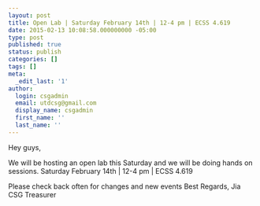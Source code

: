 ```yaml
---
layout: post
title: Open Lab | Saturday February 14th | 12-4 pm | ECSS 4.619
date: 2015-02-13 10:08:58.000000000 -05:00
type: post
published: true
status: publish
categories: []
tags: []
meta:
  _edit_last: '1'
author:
  login: csgadmin
  email: utdcsg@gmail.com
  display_name: csgadmin
  first_name: ''
  last_name: ''
---
```


Hey guys,

We will be hosting an open lab this Saturday and we will be doing hands on sessions.
Saturday February 14th | 12-4 pm | ECSS 4.619

Please check back often for changes and new events
Best Regards,
Jia
CSG Treasurer


